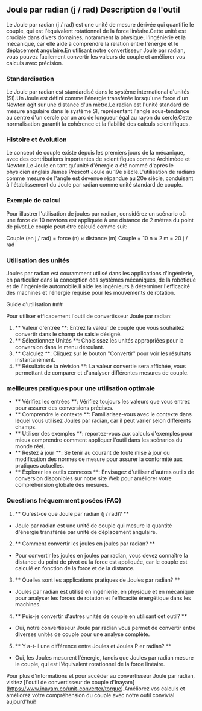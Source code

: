 ## Joule par radian (j / rad) Description de l'outil

Le Joule par radian (j / rad) est une unité de mesure dérivée qui quantifie le couple, qui est l'équivalent rotationnel de la force linéaire.Cette unité est cruciale dans divers domaines, notamment la physique, l'ingénierie et la mécanique, car elle aide à comprendre la relation entre l'énergie et le déplacement angulaire.En utilisant notre convertisseur Joule par radian, vous pouvez facilement convertir les valeurs de couple et améliorer vos calculs avec précision.

### Standardisation

Le Joule par radian est standardisé dans le système international d'unités (SI).Un Joule est défini comme l'énergie transférée lorsqu'une force d'un Newton agit sur une distance d'un mètre.Le radian est l'unité standard de mesure angulaire dans le système SI, représentant l'angle sous-tendance au centre d'un cercle par un arc de longueur égal au rayon du cercle.Cette normalisation garantit la cohérence et la fiabilité des calculs scientifiques.

### Histoire et évolution

Le concept de couple existe depuis les premiers jours de la mécanique, avec des contributions importantes de scientifiques comme Archimède et Newton.Le Joule en tant qu'unité d'énergie a été nommé d'après le physicien anglais James Prescott Joule au 19e siècle.L'utilisation de radians comme mesure de l'angle est devenue répandue au 20e siècle, conduisant à l'établissement du Joule par radian comme unité standard de couple.

### Exemple de calcul

Pour illustrer l'utilisation de joules par radian, considérez un scénario où une force de 10 newtons est appliquée à une distance de 2 mètres du point de pivot.Le couple peut être calculé comme suit:

Couple (en j / rad) = force (n) × distance (m)
Couple = 10 n × 2 m = 20 j / rad

### Utilisation des unités

Joules par radian est couramment utilisé dans les applications d'ingénierie, en particulier dans la conception des systèmes mécaniques, de la robotique et de l'ingénierie automobile.Il aide les ingénieurs à déterminer l'efficacité des machines et l'énergie requise pour les mouvements de rotation.

Guide d'utilisation ###

Pour utiliser efficacement l'outil de convertisseur Joule par radian:

1. ** Valeur d'entrée **: Entrez la valeur de couple que vous souhaitez convertir dans le champ de saisie désigné.
2. ** Sélectionnez Unités **: Choisissez les unités appropriées pour la conversion dans le menu déroulant.
3. ** Calculez **: Cliquez sur le bouton "Convertir" pour voir les résultats instantanément.
4. ** Résultats de la révision **: La valeur convertie sera affichée, vous permettant de comparer et d'analyser différentes mesures de couple.

### meilleures pratiques pour une utilisation optimale

- ** Vérifiez les entrées **: Vérifiez toujours les valeurs que vous entrez pour assurer des conversions précises.
- ** Comprendre le contexte **: Familiarisez-vous avec le contexte dans lequel vous utilisez Joules par radian, car il peut varier selon différents champs.
- ** Utiliser des exemples **: reportez-vous aux calculs d'exemples pour mieux comprendre comment appliquer l'outil dans les scénarios du monde réel.
- ** Restez à jour **: Se tenir au courant de toute mise à jour ou modification des normes de mesure pour assurer la conformité aux pratiques actuelles.
- ** Explorer les outils connexes **: Envisagez d'utiliser d'autres outils de conversion disponibles sur notre site Web pour améliorer votre compréhension globale des mesures.

### Questions fréquemment posées (FAQ)

1. ** Qu'est-ce que Joule par radian (j / rad)? **
- Joule par radian est une unité de couple qui mesure la quantité d'énergie transférée par unité de déplacement angulaire.

2. ** Comment convertir les joules en joules par radian? **
- Pour convertir les joules en joules par radian, vous devez connaître la distance du point de pivot où la force est appliquée, car le couple est calculé en fonction de la force et de la distance.

3. ** Quelles sont les applications pratiques de Joules par radian? **
- Joules par radian est utilisé en ingénierie, en physique et en mécanique pour analyser les forces de rotation et l'efficacité énergétique dans les machines.

4. ** Puis-je convertir d'autres unités de couple en utilisant cet outil? **
- Oui, notre convertisseur Joule par radian vous permet de convertir entre diverses unités de couple pour une analyse complète.

5. ** Y a-t-il une différence entre Joules et Joules P er radian? **
- Oui, les Joules mesurent l'énergie, tandis que Joules par radian mesure le couple, qui est l'équivalent rotationnel de la force linéaire.

Pour plus d'informations et pour accéder au convertisseur Joule par radian, visitez [l'outil de convertisseur de couple d'Inayam] (https://www.inayam.co/unit-converter/torque).Améliorez vos calculs et améliorez votre compréhension du couple avec notre outil convivial aujourd'hui!
